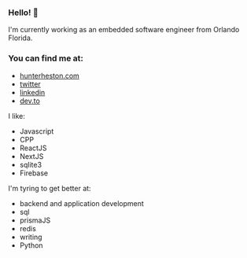 ### Hello! 👋

I'm currently working as an embedded software engineer from Orlando Florida.

### You can find me at:
* [hunterheston.com](https://hunterheston.com)
* [twitter](https://twitter.com/HunterHeston)
* [linkedin](https://www.linkedin.com/in/hunterheston)
* [dev.to](https://dev.to/hunterheston)

I like: 
* Javascript
* CPP
* ReactJS
* NextJS
* sqlite3
* Firebase

I'm tyring to get better at:
* backend and application development
* sql
* prismaJS
* redis
* writing
* Python


<!--
**HunterHeston/hunterheston** is a ✨ _special_ ✨ repository because its `README.md` (this file) appears on your GitHub profile.

Here are some ideas to get you started:

- 🔭 I’m currently working on ...
- 🌱 I’m currently learning ...
- 👯 I’m looking to collaborate on ...
- 🤔 I’m looking for help with ...
- 💬 Ask me about ...
- 📫 How to reach me: ...
- 😄 Pronouns: ...
- ⚡ Fun fact: ...
-->

